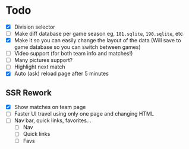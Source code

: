 # Todo

- [x] Division selector
- [ ] Make diff database per game season eg, `181.sqlite`, `190.sqlite`, etc
- [x] Make it so you can easily change the layout of the data (Will save to game database so you can switch between games)
- [ ] Video support (for both team info and matches!)
- [ ] Many pictures support?
- [ ] Highlight next match
- [x] Auto (ask) reload page after 5 minutes

## SSR Rework

- [x] Show matches on team page
- [ ] Faster UI travel using only one page and changing HTML
- [ ] Nav bar, quick links, favorites...
    - [ ] Nav
    - [ ] Quick links
    - [ ] Favs